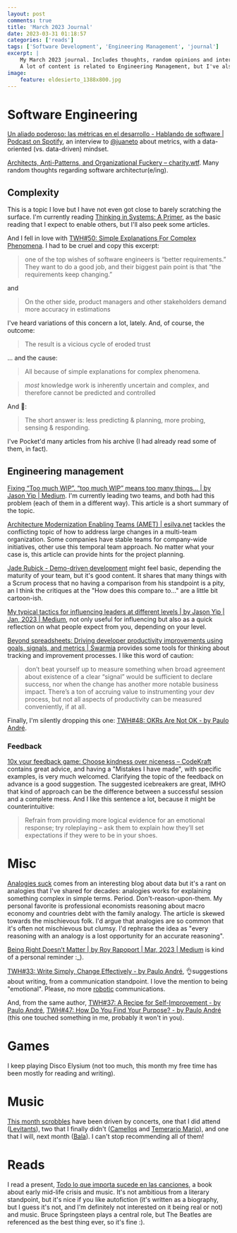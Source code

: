 ```yaml
---
layout: post
comments: true
title: 'March 2023 Journal'
date: 2023-03-31 01:18:57
categories: ['reads']
tags: ['Software Development', 'Engineering Management', 'journal']
excerpt: |
    My March 2023 journal. Includes thoughts, random opinions and interesting content that I ingested during that month.
    A lot of content is related to Engineering Management, but I've also added sections about games, music and reads.
image:
    feature: eldesierto_1388x800.jpg
---
```


# Software Engineering

[Un aliado poderoso: las métricas en el desarrollo - Hablando de software \| Podcast on Spotify](https://open.spotify.com/episode/63QGBLsK3To7VAJQuUbO00?si=ZuS3ADjSRMSXsf-NaSz1wQ), an interview to [@juaneto](https://twitter.com/juaneto) about metrics, with a data-oriented (vs. data-driven) mindset.

[Architects, Anti-Patterns, and Organizational Fuckery – charity.wtf](https://charity.wtf/2023/03/09/architects-anti-patterns-and-organizational-fuckery/). Many random thoughts regarding software architectur(e/ing).

## Complexity

This is a topic I love but I have not even got close to barely scratching the surface. I'm currently reading [Thinking in Systems: A Primer](https://www.goodreads.com/book/show/3828902-thinking-in-systems), as the basic reading that I expect to enable others, but I'll also peek some articles.

And I fell in love with [TWH#50: Simple Explanations For Complex Phenomena](https://hagakure.substack.com/p/twh50-simple-explanations-for-complex). I had to be cruel and copy this excerpt:

> one of the top wishes of software engineers is “better requirements.” They want to do a good job, and their biggest pain point is that “the requirements keep changing.”

and

>On the other side, product managers and other stakeholders demand more accuracy in estimations

I've heard variations of this concern a lot, lately. And, of course, the outcome:

> The result is a vicious cycle of eroded trust

... and the cause:

>All because of simple explanations for complex phenomena.

> _most_ knowledge work is inherently uncertain and complex, and therefore cannot be predicted and controlled

And 🚀:

> The short answer is: less predicting & planning, more probing, sensing & responding.

I've Pocket'd many articles from his archive (I had already read some of them, in fact).

## Engineering management

[Fixing “Too much WIP”. “too much WIP” means too many things… \| by Jason Yip \| Medium](https://jchyip.medium.com/fixing-too-much-wip-ba4d254048a3). I'm currently leading two teams, and both had this problem (each of them in a different way). This article is a short summary of the topic.

[Architecture Modernization Enabling Teams (AMET) \| esilva.net](https://esilva.net/articles/architecture-modernization-enabling-team) tackles the conflicting topic of how to address large changes in a multi-team organization. Some companies have stable teams for company-wide initiatives, other use this temporal team approach. No matter what your case is, this article can provide hints for the project planning.

[Jade Rubick - Demo-driven development](https://www.rubick.com/demo-driven-development) might feel basic, depending the maturity of your team, but it's good content. It shares that many things with a Scrum process that no having a comparison from his standpoint is a pity, an I think the critiques at the "How does this compare to..." are a little bit cartoon-ish.

[My typical tactics for influencing leaders at different levels \| by Jason Yip \| Jan, 2023 \| Medium](https://jchyip.medium.com/my-typical-tactics-for-influencing-leaders-at-different-levels-88166dcb3e5d), not only useful for influencing but also as a quick reflection on what people expect from you, depending on your level.

[Beyond spreadsheets: Driving developer productivity improvements using goals, signals, and metrics \| Swarmia](https://www.swarmia.com/blog/developer-productivity-goals-signals-metrics) provides some tools for thinking about tracking and improvement processes. I like this word of caution:

>don’t beat yourself up to measure something when broad agreement about existence of a clear “signal” would be sufficient to declare success, nor when the change has another more notable business impact. There’s a ton of accruing value to instrumenting your dev process, but not all aspects of productivity can be measured conveniently, if at all.

Finally, I'm silently dropping this one: [TWH#48: OKRs Are Not OK - by Paulo André](https://hagakure.substack.com/p/twh48-okrs-are-not-ok).

### Feedback

[10x your feedback game: Choose kindness over niceness – CodeKraft](https://abdulapopoola.com/2023/02/06/10x-your-feedback-game-choose-kindness-over-niceness/) contains great advice, and having a "Mistakes I have made", with specific examples, is very much welcomed. Clarifying the topic of the feedback on advance is a good suggestion. The suggested icebreakers are great, IMHO that kind of approach can be the difference between a successful session and a complete mess. And I like this sentence a lot, because it might be counterintuitive:

> Refrain from providing more logical evidence for an emotional response; try roleplaying – ask them to explain how they’ll set expectations if they were to be in your shoes.

# Misc

[Analogies suck](https://www.arecadata.com/analogies-suck) comes from an interesting blog about data but it's a rant on analogies that I've shared for decades: analogies works for explaining something complex in simple terms. Period. Don't-reason-upon-them. My personal favorite is professional economists reasoning about macro economy and countries debt with the family analogy. The article is skewed towards the mischievous folk. I'd argue that analogies are so common that it's often not mischievous but clumsy. I'd rephrase the idea as "every reasoning with an analogy is a lost opportunity for an accurate reasoning".

[Being Right Doesn’t Matter \| by Roy Rapoport \| Mar, 2023 \| Medium](https://medium.com/@royrapoport/being-right-doesnt-matter-70f00e2cd2a4) is kind of a personal reminder :_).

[TWH#33: Write Simply, Change Effectively - by Paulo André](https://hagakure.substack.com/p/twh33-write-simply-change-effectively), 👌suggestions about writing, from a communication standpoint. I love the mention to being "emotional". Please, no more [robotic](https://en.wikipedia.org/wiki/Mark_Zuckerberg) communications.

And, from the same author, [TWH#37: A Recipe for Self-Improvement - by Paulo André](https://hagakure.substack.com/p/twh37-a-recipe-for-self-improvement), [TWH#47: How Do You Find Your Purpose? - by Paulo André](https://hagakure.substack.com/p/twh47-how-do-you-find-your-purpose) (this one touched something in me, probably it won't in you).

# Games

I keep playing Disco Elysium (not too much, this month my free time has been mostly for reading and writing).

# Music

[This month scrobbles](https://www.last.fm/user/juanignaciosl/library/artists?from=2023-03-02&to=2023-04-01) have been driven by concerts, one that I did attend ([Levitants](https://open.spotify.com/artist/5Ed1kJRHN0Uj0BhGbRNutV?si=sABtHbNyTR20y_hsFDeNgw)), two that I finally didn't ([Camellos](https://open.spotify.com/artist/3uQgL10Dx1pMNIDfUiv8HW?si=gIvrBtXxQPyo5u6RyO3How) and [Temerario Mario](https://open.spotify.com/artist/0foTGLgb13BYQzMBRAGphX?si=Ot2znyCwThq7Dts0Huc-nw)), and one that I will, next month ([Bala](https://open.spotify.com/artist/5Cqy5kUi1EY01scjbz87eJ?si=Pjl0lKwOQDWve1KDecT8SA)). I can't stop recommending all of them!

# Reads

I read a present, [Todo lo que importa sucede en las canciones](https://www.goodreads.com/book/show/63064258-todo-lo-que-importa-sucede-en-las-canciones), a book about early mid-life crisis and music. It's not ambitious from a literary standpoint, but it's nice if you like autofiction (it's written as a biography, but I guess it's not, and I'm definitely not interested on it being real or not) and music. Bruce Springsteen plays a central role, but The Beatles are referenced as the best thing ever, so it's fine :).